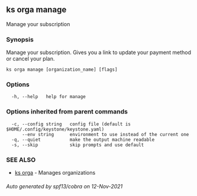## ks orga manage

Manage your subscription

### Synopsis

Manage your subscription.
Gives you a link to update your payment method or cancel your plan.


```
ks orga manage [organization_name] [flags]
```

### Options

```
  -h, --help   help for manage
```

### Options inherited from parent commands

```
  -c, --config string   config file (default is $HOME/.config/keystone/keystone.yaml)
      --env string      environment to use instead of the current one
  -q, --quiet           make the output machine readable
  -s, --skip            skip prompts and use default
```

### SEE ALSO

* [ks orga](ks_orga.md)	 - Manages organizations

###### Auto generated by spf13/cobra on 12-Nov-2021
